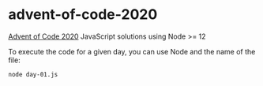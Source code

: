 # advent-of-code-2020

[Advent of Code 2020](https://adventofcode.com/2020) JavaScript solutions using Node >= 12

To execute the code for a given day, you can use Node and the name of the file:

```bash
node day-01.js
```
